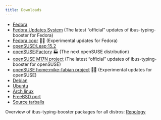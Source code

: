 ```yaml
---
title: Downloads
---
```


* [Fedora](https://src.fedoraproject.org/rpms/ibus-typing-booster)
* [Fedora Updates System](https://bodhi.fedoraproject.org/updates/?search=ibus-typing-booster) (The latest “official” updates of ibus-typing-booster for Fedora)
* [Fedora copr](https://copr.fedorainfracloud.org/coprs/mfabian/ibus-typing-booster/)
  🥼🧪 (Experimental updates for Fedora)
* [openSUSE:Leap:15.2](https://build.opensuse.org/package/show/openSUSE:Leap:15.2/ibus-typing-booster)
* [openSUSE:Factory](https://build.opensuse.org/package/show/openSUSE:Factory/ibus-typing-booster)
  🏭 (The next openSUSE distribution)
* [openSUSE M17N project](https://build.opensuse.org/package/show/M17N/ibus-typing-booster)
  (The latest “official” updates of ibus-typing-booster for openSUSE)
* [openSUSE home:mike-fabian project](
  https://build.opensuse.org/package/show/home:mike-fabian/ibus-typing-booster)
  🥼🧪 (Experimental updates for openSUSE)
* [Debian](https://packages.debian.org/sid/ibus-typing-booster)
* [Ubuntu](https://launchpad.net/ubuntu/+source/ibus-typing-booster)
* [Arch linux](https://www.archlinux.org/packages/extra/any/ibus-typing-booster)
* [FreeBSD port](http://www.freshports.org/textproc/ibus-typing-booster)
* [Source tarballs](https://github.com/mike-fabian/ibus-typing-booster/releases)

Overview of ibus-typing-booster packages for all distros: [Repology](https://repology.org/project/ibus-typing-booster/versions)

